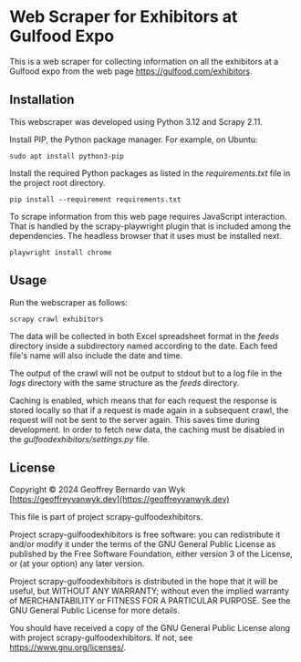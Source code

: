 # Web Scraper for Exhibitors at Gulfood Expo

This is a web scraper for collecting information on all the exhibitors at a
Gulfood expo from the web page https://gulfood.com/exhibitors.

## Installation

This webscraper was developed using Python 3.12 and Scrapy 2.11.

Install PIP, the Python package manager. For example, on Ubuntu:

```shell
sudo apt install python3-pip
```

Install the required Python packages as listed in the _requirements.txt_ file
in the project root directory.

```shell
pip install --requirement requirements.txt
```

To scrape information from this web page requires JavaScript interaction. That
is handled by the scrapy-playwright plugin that is included among the
dependencies. The headless browser that it uses must be installed next.

```shell
playwright install chrome
```

## Usage

Run the webscraper as follows:

```shell
scrapy crawl exhibitors
```

The data will be collected in both Excel spreadsheet format in the _feeds_
directory inside a subdirectory named according to the date. Each feed file's
name will also include the date and time.

The output of the crawl will not be output to stdout but to a log file in the
_logs_ directory with the same structure as the _feeds_ directory.

Caching is enabled, which means that for each request the response is stored
locally so that if a request is made again in a subsequent crawl, the request
will not be sent to the server again. This saves time during development. In
order to fetch new data, the caching must be disabled in the
_gulfoodexhibitors/settings.py_ file.

## License

Copyright &copy; 2024 Geoffrey Bernardo van Wyk [https://geoffreyvanwyk.dev](https://geoffreyvanwyk.dev)

This file is part of project scrapy-gulfoodexhibitors.

Project scrapy-gulfoodexhibitors is free software: you can redistribute it
and/or modify it under the terms of the GNU General Public License as
published by the Free Software Foundation, either version 3 of the License, or
(at your option) any later version.

Project scrapy-gulfoodexhibitors is distributed in the hope that it will be
useful, but WITHOUT ANY WARRANTY; without even the implied warranty of
MERCHANTABILITY or FITNESS FOR A PARTICULAR PURPOSE. See the GNU General
Public License for more details.

You should have received a copy of the GNU General Public License along with
project scrapy-gulfoodexhibitors. If not, see <https://www.gnu.org/licenses/>.
